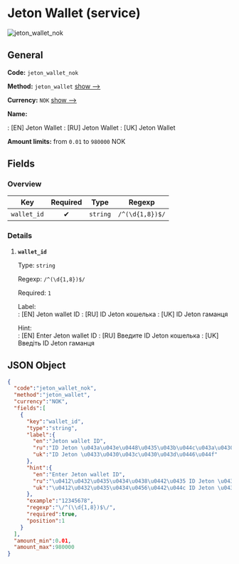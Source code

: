 
# Jeton Wallet (service) 
![jeton_wallet_nok](https://static.openfintech.io/payout_methods/jeton_wallet_nok/logo.svg?w=400&c=v0.59.26#w24)  

## General 
 
**Code:** `jeton_wallet_nok` 
 
**Method:** `jeton_wallet` [show -->](/payout-methods/jeton_wallet/) 
 
**Currency:** `NOK` [show -->](/currencies/NOK/) 
 
**Name:** 
 
:	[EN] Jeton Wallet 
:	[RU] Jeton Wallet 
:	[UK] Jeton Wallet 
 
**Amount limits:** from `0.01` to `980000` NOK 

## Fields 

### Overview 

|Key|Required|Type|Regexp| 
|:---:|:---:|:---:|:---:| 
|`wallet_id`|✔|`string`|`/^(\d{1,8})$/`| 
 

### Details 
 
1. **`wallet_id`** 
 
	Type: `string` 
 
	Regexp: `/^(\d{1,8})$/` 
 
	Required: `1` 
 
	Label:  
	: [EN] Jeton wallet ID 
	: [RU] ID Jeton кошелька 
	: [UK] ID Jeton гаманця 
 
	Hint:  
	: [EN] Enter Jeton wallet ID 
	: [RU] Введите ID Jeton кошелька 
	: [UK] Введіть ID Jeton гаманця 
 

## JSON Object 

```json
{
  "code":"jeton_wallet_nok",
  "method":"jeton_wallet",
  "currency":"NOK",
  "fields":[
    {
      "key":"wallet_id",
      "type":"string",
      "label":{
        "en":"Jeton wallet ID",
        "ru":"ID Jeton \u043a\u043e\u0448\u0435\u043b\u044c\u043a\u0430",
        "uk":"ID Jeton \u0433\u0430\u043c\u0430\u043d\u0446\u044f"
      },
      "hint":{
        "en":"Enter Jeton wallet ID",
        "ru":"\u0412\u0432\u0435\u0434\u0438\u0442\u0435 ID Jeton \u043a\u043e\u0448\u0435\u043b\u044c\u043a\u0430",
        "uk":"\u0412\u0432\u0435\u0434\u0456\u0442\u044c ID Jeton \u0433\u0430\u043c\u0430\u043d\u0446\u044f"
      },
      "example":"12345678",
      "regexp":"\/^(\\d{1,8})$\/",
      "required":true,
      "position":1
    }
  ],
  "amount_min":0.01,
  "amount_max":980000
}
```  
